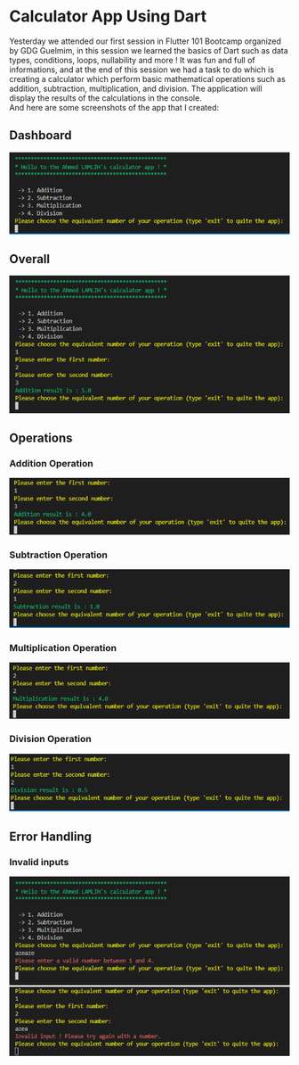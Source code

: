 # Calculator App Using Dart
Yesterday we attended our first session in Flutter 101 Bootcamp organized by GDG Guelmim, in this session we learned the basics of Dart such as data types, conditions, loops, nullability and more ! It was fun and full of informations, and at the end of this session we had a task to do which is creating a calculator which perform basic mathematical operations such as addition, subtraction, multiplication, and division. The application will display the results of the calculations in the console.<br>
And here are some screenshots of the app that I created:
## Dashboard
<img src="https://github.com/Lamlih-Dev/Flutter101_Bootcamp/blob/main/Calculator%20App/images/dashboard.PNG?raw=true">

## Overall
<img src="https://github.com/Lamlih-Dev/Flutter101_Bootcamp/blob/main/Calculator%20App/images/overall.PNG?raw=true">

## Operations

### Addition Operation
<img src="https://github.com/Lamlih-Dev/Flutter101_Bootcamp/blob/main/Calculator%20App/images/add.PNG?raw=true">

### Subtraction Operation
<img src="https://github.com/Lamlih-Dev/Flutter101_Bootcamp/blob/main/Calculator%20App/images/sub.PNG?raw=true">

### Multiplication Operation
<img src="https://github.com/Lamlih-Dev/Flutter101_Bootcamp/blob/main/Calculator%20App/images/mult.PNG?raw=true">

### Division Operation
<img src="https://github.com/Lamlih-Dev/Flutter101_Bootcamp/blob/main/Calculator%20App/images/div.PNG?raw=true">

## Error Handling

### Invalid inputs
<img src="https://github.com/Lamlih-Dev/Flutter101_Bootcamp/blob/main/Calculator%20App/images/errorHandling1.PNG?raw=true">
<img src="https://github.com/Lamlih-Dev/Flutter101_Bootcamp/blob/main/Calculator%20App/images/errorHandling2.PNG?raw=true">
